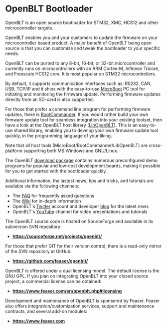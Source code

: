 # OpenBLT Bootloader

OpenBLT is an open source bootloader for STM32, XMC, HCS12 and other 
microcontroller targets.

OpenBLT enables you and your customers to update the firmware on your
microcontroller based product. A major benefit of OpenBLT being open source
is that you can customize and tweak the bootloader to your specific needs.

OpenBLT can be ported to any 8-bit, 16-bit, or 32-bit microcontroller and 
currently runs on microcontrollers with an ARM Cortex-M, Infineon Tricore, and
Freescale HCS12 core. It is most popular on STM32 microcontrollers. 

By default, it supports communication interfaces such as: RS232, CAN, USB, 
TCP/IP and it ships with the easy-to-use [MicroBoot](https://www.feaser.com/openblt/doku.php?id=manual:microboot) 
PC tool for initiating and monitoring the firmware update. Performing firmware
updates directly from an SD-card is also supported.

For those that prefer a command line program for performing firmware updates,
there is [BootCommander](https://www.feaser.com/openblt/doku.php?id=manual:bootcommander). 
If you would rather build your own firmware update tool for seamless integration 
into your existing toolset, then have a look at the OpenBLT host library 
([LibOpenBLT](https://www.feaser.com/openblt/doku.php?id=manual:libopenblt)). This
is an easy-to-use shared library, enabling you to develop your own firmware update 
tool quickly, in the programming language of your liking. 

Note that all host tools (MicroBoot/BootCommander/LibOpenBLT) are cross-
platform supporting both MS Windows and GNU/Linux.

The OpenBLT [download package](https://www.feaser.com/openblt/doku.php?id=download) 
contains numerous preconfigured demo programs for popular and low-cost development 
boards, making it possible for you to get started with the bootloader quickly.

Additional information, the lastest news, tips and tricks, and tutorials are 
available via the following channels:

* The [FAQ](https://www.feaser.com/openblt/doku.php?id=faq) for frequently asked questions
* The [Wiki](https://www.feaser.com/openblt/doku.php) for in-depth information
* OpenBLT's [Twitter](https://twitter.com/openblt) account and developer [blog](https://www.feaser.com/en/blog/) for the latest news
* OpenBLT's [YouTube](https://www.youtube.com/channel/UC09dHkd5kULtXxcn0x2sYxw) channel for video presentations and tutorials

The OpenBLT source code is hosted on SourceForge and available in its 
subversion SVN repository:

- **https://sourceforge.net/projects/openblt/**

For those that prefer GIT for their version control, there is a read-only
mirror of the SVN repository at GitHub:

- **https://github.com/feaser/openblt/**

OpenBLT is offered under a dual licensing model. The default license is the
GNU GPL. If you plan on integrating OpenBLT into your closed source project,
a commercial license can be obtained:

- **https://www.feaser.com/en/openblt.php#licensing**

Development and maintenance of OpenBLT is sponsered by Feaser. Feaser also
offers integration/customization services, support and maintenance contracts,
and several add-on modules:

- **https://www.feaser.com**


